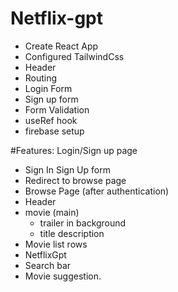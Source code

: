 # Netflix-gpt

- Create React App
- Configured TailwindCss
- Header
- Routing
- Login Form
- Sign up form
- Form Validation
- useRef hook
- firebase setup

#Features:
Login/Sign up page

- Sign In Sign Up form
- Redirect to browse page
- Browse Page (after authentication)
- Header
- movie (main)
  - trailer in background
  - title description
- Movie list rows
- NetflixGpt
- Search bar
- Movie suggestion.
